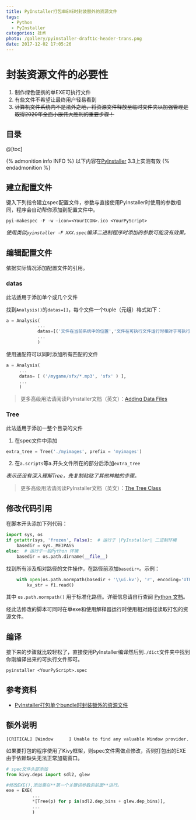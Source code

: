 ```yaml
---
title: PyInstaller打包单EXE时封装额外的资源文件
tags:
  - Python
  - PyInstaller
categories: 技术
photo: /gallery/pyinstaller-draft1c-header-trans.png
date: 2017-12-02 17:05:26
---
```


# 封装资源文件的必要性

1. 制作绿色便携的单EXE可执行文件
2. 有些文件不希望让最终用户轻易看到
3. ~~计算机文件系统内不是法外之地，将资源文件释放至临时文件夹以加强管理是取得2020年全面小康伟大胜利的重要步骤！~~

<!--MORE-->

## 目录

@[toc]

{% admonition info INFO %}
以下内容在[PyInstaller](http://www.pyinstaller.org/) 3.3上实测有效
{% endadmonition %}

## 建立配置文件

键入下列指令建立spec配置文件，参数与直接使用PyInstaller时使用的参数相同，程序会自动帮你添加到配置文件中。

```shell
pyi-makespec -F -w –icon=<YourICON>.ico <YourPyScript>
```

_使用类似`pyinstaller -F XXX.spec`编译二进制程序时添加的参数可能没有效果。_

## 编辑配置文件

依据实际情况添加配置文件的引用。

### datas

此法适用于添加单个或几个文件

找到`Analysis()`的`datas=[]`，每个文件一个tuple（元组）格式如下：

```python
a = Analysis(
            ...
            datas=[('文件在当前系统中的位置','文件在可执行文件运行时相对于可执行文件的位置')],
            ...
            )
```

使用通配符可以同时添加所有匹配的文件

```python
a = Analysis(
     ...
     datas= [ ('/mygame/sfx/*.mp3', 'sfx' ) ],
     ...
     )
```

>更多高级用法请阅读PyInstaller文档（英文）：[Adding Data Files](https://pyinstaller.readthedocs.io/en/stable/spec-files.html#adding-data-files)

### Tree

此法适用于添加一整个目录的文件

1. 在spec文件中添加

```python
extra_tree = Tree('./myimages', prefix = 'myimages')
```

2. 在`a.scripts`等a.开头文件所在的部分后添加`extra_tree`

_表示还没有深入理解Tree，先复制粘贴了其他神触的步骤。_

>更多高级用法请阅读PyInstaller文档（英文）：[The Tree Class](https://pyinstaller.readthedocs.io/en/stable/advanced-topics.html#the-tree-class)

## 修改代码引用

在脚本开头添加下列代码：

```python
import sys, os
if getattr(sys, 'frozen', False):  # 运行于 |PyInstaller| 二进制环境
    basedir = sys._MEIPASS
else:  # 运行于一般Python 环境
    basedir = os.path.dirname(__file__)
```

找到所有涉及相对路径的文件操作，在路径前添加`basedir+`。示例：

```python
    with open(os.path.normpath(basedir + '\\ui.kv'), 'r', encoding='UTF-8') as f1:
        kv_str = f1.read()
```

其中 `os.path.normpath()` 用于标准化路径。详细信息请自行查阅 [Python 文档](https://docs.python.org/3.6/library/os.path.html?highlight=os%20path%20normpath#os.path.normpath)。

经此法修改的脚本可同时在单exe和使用解释器运行时使用相对路径读取打包的资源文件。

## 编译

接下来的步骤就比较轻松了，直接使用PyInstaller编译然后到`./dict`文件夹中找到你刚编译出来的可执行文件即可。

```shell
pyinstaller <YourPyScript>.spec
```

## 参考资料

- [PyInstaller打包单个bundle时封装额外的资源文件](http://www.tinyedi.com/pyinstallerda-bao-dan-ge-bundleshi-feng-zhuang-e-wai-de-zi-yuan-wen-jian/)

## 额外说明

```log
[CRITICAL] [Window      ] Unable to find any valuable Window provider.
```

如果要打包的程序使用了Kivy框架，则spec文件需做点修改，否则打包出的EXE由于依赖缺失无法正常加载窗口。

```python
# spec文件头部添加
from kivy.deps import sdl2, glew

#修改EXE(),添加需在**第一个关键词参数的前面**进行。
exe = EXE(
          ...
          *[Tree(p) for p in(sdl2.dep_bins + glew.dep_bins)],
          ...
          )
```

